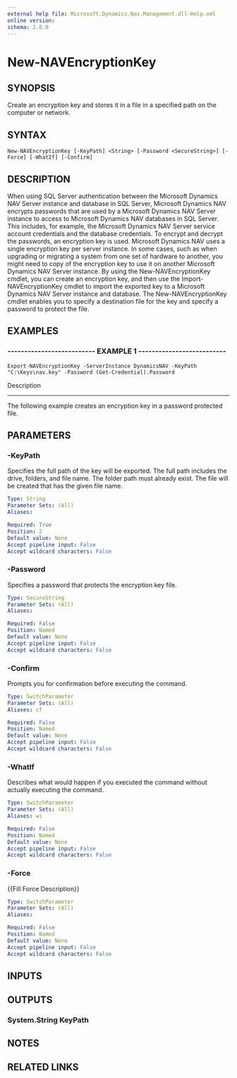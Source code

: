 ```yaml
---
external help file: Microsoft.Dynamics.Nav.Management.dll-Help.xml
online version: 
schema: 2.0.0
---
```


# New-NAVEncryptionKey

## SYNOPSIS
Create an encryption key and stores it in a file in a specified path on the computer or network.

## SYNTAX

```
New-NAVEncryptionKey [-KeyPath] <String> [-Password <SecureString>] [-Force] [-WhatIf] [-Confirm]
```

## DESCRIPTION
When using SQL Server authentication between the Microsoft Dynamics NAV Server instance and database in SQL Server, Microsoft Dynamics NAV encrypts passwords that are used by a Microsoft Dynamics NAV Server instance to access to Microsoft Dynamics NAV databases in SQL Server.
This includes, for example, the Microsoft Dynamics NAV Server service account credentials and the database credentials.
To encrypt and decrypt the passwords, an encryption key is used.
Microsoft Dynamics NAV uses a single encryption key per server instance.
In some cases, such as when upgrading or migrating a system from one set of hardware to another, you might need to copy of the encryption key to use it on another Microsoft Dynamics NAV Server instance.
By using the New-NAVEncryptionKey cmdlet, you can create an encryption key, and then use the Import-NAVEncryptionKey cmdlet to import the exported key to a Microsoft Dynamics NAV Server instance and database.
The New-NAVEncryptionKey cmdlet enables you to specify a destination file for the key and specify a password to protect the file.

## EXAMPLES

### -------------------------- EXAMPLE 1 --------------------------
```
Export-NAVEncryptionKey -ServerInstance DynamicsNAV -KeyPath "C:\Keys\nav.key" -Password (Get-Credential).Password
```

Description

-----------

The following example creates an encryption key in a password protected file.

## PARAMETERS

### -KeyPath
Specifies the full path of the key will be exported.
The full path includes the drive, folders, and file name.
The folder path must already exist.
The file will be created that has the given file name.

```yaml
Type: String
Parameter Sets: (All)
Aliases: 

Required: True
Position: 2
Default value: None
Accept pipeline input: False
Accept wildcard characters: False
```

### -Password
Specifies a password that protects the encryption key file.

```yaml
Type: SecureString
Parameter Sets: (All)
Aliases: 

Required: False
Position: Named
Default value: None
Accept pipeline input: False
Accept wildcard characters: False
```

### -Confirm
Prompts you for confirmation before executing the command.

```yaml
Type: SwitchParameter
Parameter Sets: (All)
Aliases: cf

Required: False
Position: Named
Default value: None
Accept pipeline input: False
Accept wildcard characters: False
```

### -WhatIf
Describes what would happen if you executed the command without actually executing the command.

```yaml
Type: SwitchParameter
Parameter Sets: (All)
Aliases: wi

Required: False
Position: Named
Default value: None
Accept pipeline input: False
Accept wildcard characters: False
```

### -Force
{{Fill Force Description}}

```yaml
Type: SwitchParameter
Parameter Sets: (All)
Aliases: 

Required: False
Position: Named
Default value: None
Accept pipeline input: False
Accept wildcard characters: False
```

## INPUTS

## OUTPUTS

### System.String KeyPath

## NOTES
## RELATED LINKS


